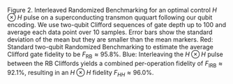 Figure 2. Interleaved Randomized Benchmarking for an optimal control $H \otimes H$ pulse on a superconducting transmon ququart following our qubit encoding. We use two-qubit Clifford sequences of gate depth up to 100 and average each data point over 10 samples. Error bars show the standard deviation of the mean but they are smaller than the mean markers. Red: Standard two-qubit Randomized Benchmarking to estimate the average Clifford gate fidelity to be $F_\mathrm{RB} \approx 95.8\%$. Blue: Interleaving the $H \otimes H$ pulse between the RB Cliffords yields a combined per-operation fidelity of $F_\mathrm{IRB} \approx 92.1\%$, resulting in an $H \otimes H$ fidelity $F_{H H} \approx 96.0\%$.